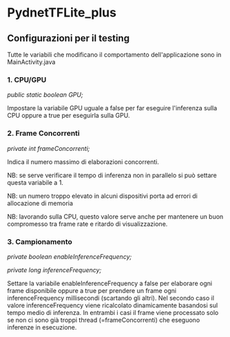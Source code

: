# PydnetTFLite_plus

## Configurazioni per il testing

Tutte le variabili che modificano il comportamento dell'applicazione sono in MainActivity.java

### 1. CPU/GPU

_public static boolean GPU;_

Impostare la variabile GPU uguale a false per far eseguire l'inferenza sulla CPU oppure a true per eseguirla sulla GPU.

### 2. Frame Concorrenti

_private int frameConcorrenti;_

Indica il numero massimo di elaborazioni concorrenti.

NB: se serve verificare il tempo di inferenza non in parallelo si può settare questa variabile a 1.

NB: un numero troppo elevato in alcuni dispositivi porta ad errori di allocazione di memoria

NB: lavorando sulla CPU, questo valore serve anche per mantenere un buon compromesso tra frame rate e ritardo di 
visualizzazione.

### 3. Campionamento

_private boolean enableInferenceFrequency;_

_private long inferenceFrequency;_

Settare la variabile enableInferenceFrequency a false per elaborare ogni frame disponibile oppure a true per prendere un frame
ogni inferenceFrequency millisecondi (scartando gli altri). Nel secondo caso il valore inferenceFrequency viene ricalcolato 
dinamicamente basandosi sul tempo medio di inferenza. In entrambi i casi il frame viene processato solo se non ci sono già 
troppi thread (=frameConcorrenti) che eseguono inferenze in esecuzione.
